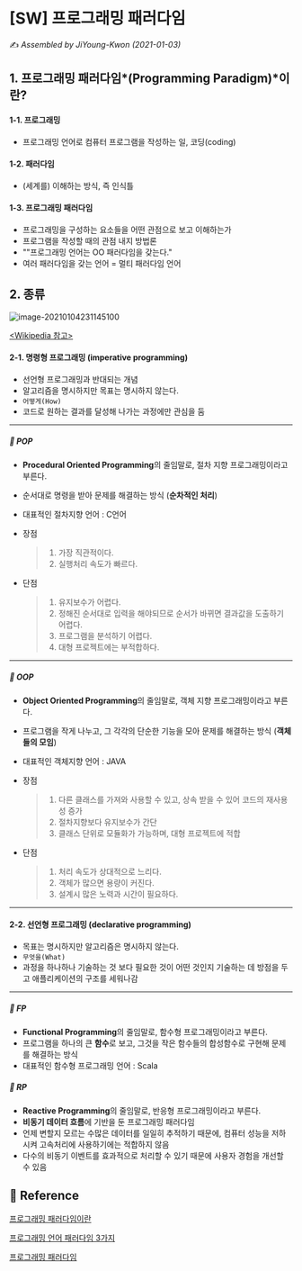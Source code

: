 # [SW] 프로그래밍 패러다임

:writing_hand: *Assembled by JiYoung-Kwon (2021-01-03)* 



## 1. 프로그래밍 패러다임*(Programming Paradigm)*이란?

#### 1-1. 프로그래밍

  * 프로그래밍 언어로 컴퓨터 프로그램을 작성하는 일, 코딩(coding)

#### 1-2. 패러다임

* (세계를) 이해하는 방식, 즉 인식틀

#### 1-3. 프로그래밍 패러다임

* 프로그래밍을 구성하는 요소들을 어떤 관점으로 보고 이해하는가
* 프로그램을 작성할 때의 관점 내지 방법론
* ""프로그래밍 언어는 OO 패러다임을 갖는다."
* 여러 패러다임을 갖는 언어 = 멀티 패러다임 언어



## 2. 종류

![image-20210104231145100](C:\Users\JJIYOM\AppData\Roaming\Typora\typora-user-images\image-20210104231145100.png)

[<Wikipedia 참고>](https://ko.wikipedia.org/wiki/%ED%94%84%EB%A1%9C%EA%B7%B8%EB%9E%98%EB%B0%8D_%ED%8C%A8%EB%9F%AC%EB%8B%A4%EC%9E%84)



#### 2-1. 명령형 프로그래밍 (imperative programming)

* 선언형 프로그래밍과 반대되는 개념
* 알고리즘을 명시하지만 목표는 명시하지 않는다.
* `어떻게(How)`
* 코드로 원하는 결과를 달성해 나가는 과정에만 관심을 둠

***

##### :book: POP

* **Procedural Oriented Programming**의 줄임말로, 절차 지향 프로그래밍이라고 부른다.

* 순서대로 명령을 받아 문제를 해결하는 방식 (**순차적인 처리**)

* 대표적인 절차지향 언어 : C언어

* 장점

  > 1. 가장 직관적이다.
  > 2. 실행처리 속도가 빠르다.

* 단점

  > 1. 유지보수가 어렵다.
  > 2. 정해진 순서대로 입력을 해야되므로 순서가 바뀌면 결과값을 도출하기 어렵다.
  > 3. 프로그램을 분석하기 어렵다.
  > 4. 대형 프로젝트에는 부적합하다.

***

##### :book: OOP​ 

* **Object Oriented Programming**의 줄임말로, 객체 지향 프로그래밍이라고 부른다.

* 프로그램을 작게 나누고, 그 각각의 단순한 기능을 모아 문제를 해결하는 방식 (**객체들의 모임**)

* 대표적인 객체지향 언어 : JAVA

* 장점

  > 1. 다른 클래스를 가져와 사용할 수 있고, 상속 받을 수 있어 코드의 재사용성 증가
  > 2. 절차지향보다 유지보수가 간단
  > 3. 클래스 단위로 모듈화가 가능하며, 대형 프로젝트에 적합

* 단점

  > 1. 처리 속도가 상대적으로 느리다.
  > 2. 객체가 많으면 용량이 커진다.
  > 3. 설계시 많은 노력과 시간이 필요하다.

***



#### 2-2. 선언형 프로그래밍 (declarative programming)

* 목표는 명시하지만 알고리즘은 명시하지 않는다.
* `무엇을(What)`
* 과정을 하나하나 기술하는 것 보다 필요한 것이 어떤 것인지 기술하는 데 방점을 두고 애플리케이션의 구조를 세워나감

***

##### :book: FP 

* **Functional Programming**의 줄임말로, 함수형 프로그래밍이라고 부른다.
* 프로그램을 하나의 큰 **함수**로 보고, 그것을 작은 함수들의 합성함수로 구현해 문제를 해결하는 방식
* 대표적인 함수형 프로그래밍 언어 : Scala

##### :book: RP 

* **Reactive Programming**의 줄임말로, 반응형 프로그래밍이라고 부른다.
* **비동기 데이터 흐름**에 기반을 둔 프로그래밍 패러다임
* 언제 변할지 모르는 수많은 데이터를 일일히 추적하기 때문에, 컴퓨터 성능을 저하시켜 고속처리에 사용하기에는 적합하지 않음
* 다수의 비동기 이벤트를 효과적으로 처리할 수 있기 때문에 사용자 경험을 개선할 수 있음



## :page_with_curl: Reference

[프로그래밍 패러다임이란](https://developer.qustory.com/post/programming-paradigm/)

[프로그래밍 언어 패러다임 3가지](https://velog.io/@dnjscksdn98/%ED%94%84%EB%A1%9C%EA%B7%B8%EB%9E%98%EB%B0%8D-%EC%96%B8%EC%96%B4-%ED%8C%A8%EB%9F%AC%EB%8B%A4%EC%9E%84-3%EA%B0%80%EC%A7%80)

[프로그래밍 패러다임](https://daeun28.github.io/%EC%BB%B4%ED%93%A8%ED%84%B0%EA%B3%B5%ED%95%99-%EC%8A%A4%ED%84%B0%EB%94%94/post23/)